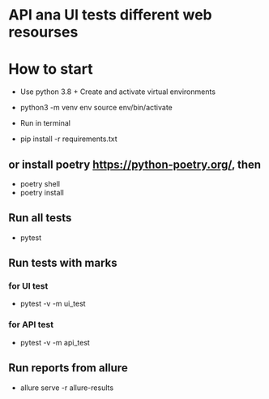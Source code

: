# API ana UI tests different web resourses

# How to start
- Use python 3.8 + Create and activate virtual environments

- python3 -m venv env
source env/bin/activate

- Run in terminal

- pip install -r requirements.txt

## or install poetry https://python-poetry.org/, then

- poetry shell
- poetry install

## Run all tests

- pytest

## Run tests with marks

### for UI test
- pytest -v -m ui_test

### for API test

- pytest -v -m api_test 

## Run reports from allure

- allure serve -r allure-results

